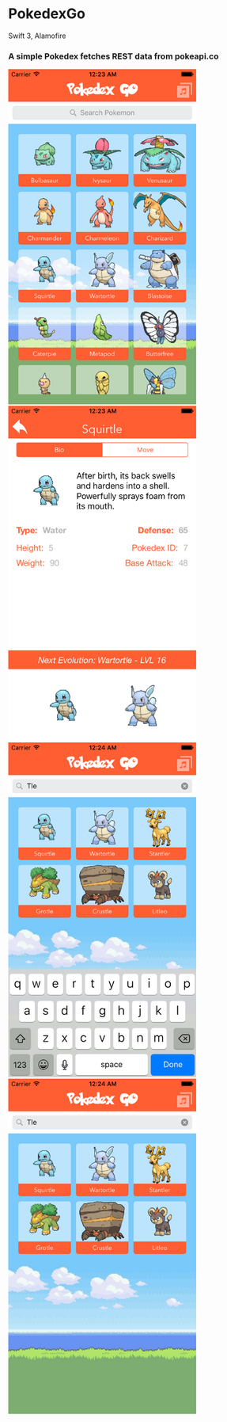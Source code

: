 # PokedexGo

Swift 3, Alamofire 

### A simple Pokedex fetches REST data from pokeapi.co

<img width=380 src="./screenshot/sss1.png">
<img width=380 src="./screenshot/sss2.png">
<img width=380 src="./screenshot/sss3.png">
<img width=380 src="./screenshot/sss4.png">




